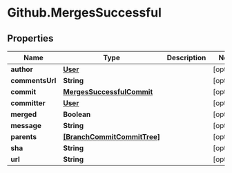 # Github.MergesSuccessful

## Properties

Name | Type | Description | Notes
------------ | ------------- | ------------- | -------------
**author** | [**User**](User.md) |  | [optional] 
**commentsUrl** | **String** |  | [optional] 
**commit** | [**MergesSuccessfulCommit**](MergesSuccessfulCommit.md) |  | [optional] 
**committer** | [**User**](User.md) |  | [optional] 
**merged** | **Boolean** |  | [optional] 
**message** | **String** |  | [optional] 
**parents** | [**[BranchCommitCommitTree]**](BranchCommitCommitTree.md) |  | [optional] 
**sha** | **String** |  | [optional] 
**url** | **String** |  | [optional] 


